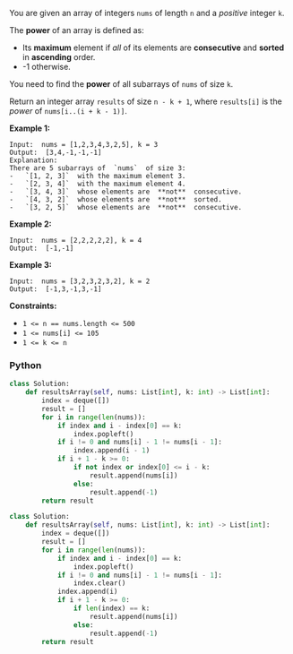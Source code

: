 You are given an array of integers  `nums`  of length  `n`  and a  _positive_  integer  `k`.

The  **power**  of an array is defined as:

- Its  **maximum**  element if  _all_  of its elements are  **consecutive**  and  **sorted**  in  **ascending**  order.
- -1 otherwise.

You need to find the  **power**  of all subarrays of  `nums`  of size  `k`.

Return an integer array  `results`  of size  `n - k + 1`, where  `results[i]`  is the  _power_ of  `nums[i..(i + k - 1)]`.

**Example 1:**

```
Input:  nums = [1,2,3,4,3,2,5], k = 3
Output:  [3,4,-1,-1,-1]
Explanation:
There are 5 subarrays of  `nums`  of size 3:
-   `[1, 2, 3]`  with the maximum element 3.
-   `[2, 3, 4]`  with the maximum element 4.
-   `[3, 4, 3]`  whose elements are  **not**  consecutive.
-   `[4, 3, 2]`  whose elements are  **not**  sorted.
-   `[3, 2, 5]`  whose elements are  **not**  consecutive.
```

**Example 2:**

```
Input:  nums = [2,2,2,2,2], k = 4
Output:  [-1,-1]
```

**Example 3:**

```
Input:  nums = [3,2,3,2,3,2], k = 2
Output:  [-1,3,-1,3,-1]
```

**Constraints:**

- `1 <= n == nums.length <= 500`
- `1 <= nums[i] <= 105`
- `1 <= k <= n`

### Python

```py
class Solution:
    def resultsArray(self, nums: List[int], k: int) -> List[int]:
        index = deque([])
        result = []
        for i in range(len(nums)):
            if index and i - index[0] == k:
                index.popleft()
            if i != 0 and nums[i] - 1 != nums[i - 1]:
                index.append(i - 1)
            if i + 1 - k >= 0:
                if not index or index[0] <= i - k:
                    result.append(nums[i])
                else:
                    result.append(-1)
        return result
```

```py
class Solution:
    def resultsArray(self, nums: List[int], k: int) -> List[int]:
        index = deque([])
        result = []
        for i in range(len(nums)):
            if index and i - index[0] == k:
                index.popleft()
            if i != 0 and nums[i] - 1 != nums[i - 1]:
                index.clear()
            index.append(i)
            if i + 1 - k >= 0:
                if len(index) == k:
                    result.append(nums[i])
                else:
                    result.append(-1)
        return result
```